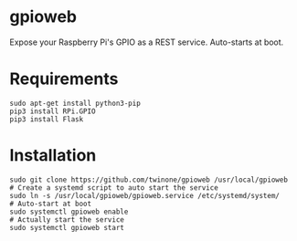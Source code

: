 # gpioweb
Expose your Raspberry Pi's GPIO as a REST service. Auto-starts at boot.

# Requirements
```
sudo apt-get install python3-pip
pip3 install RPi.GPIO
pip3 install Flask
```

# Installation
```
sudo git clone https://github.com/twinone/gpioweb /usr/local/gpioweb
# Create a systemd script to auto start the service
sudo ln -s /usr/local/gpioweb/gpioweb.service /etc/systemd/system/
# Auto-start at boot
sudo systemctl gpioweb enable
# Actually start the service
sudo systemctl gpioweb start
```
